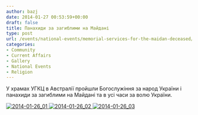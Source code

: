 ```yaml
---
author: bazj
date: 2014-01-27 00:53:59+00:00
draft: false
title: Панахиди за загиблими на Майдані
type: post
url: /events/national-events/memorial-services-for-the-maidan-deceased/
categories:
- Community
- Current Affairs
- Gallery
- National Events
- Religion
---
```


У храмах УГКЦ в Австралії пройшли Богослужіння за народ України і панахиди за загиблими на Майдані та в усі часи за волю України.

[![2014-01-26_01](http://www.ozeukes.com/wp-content/uploads/2014/01/2014-01-26_01.jpg)
](http://www.ozeukes.com/wp-content/uploads/2014/01/2014-01-26_01.jpg)[![2014-01-26_02](http://www.ozeukes.com/wp-content/uploads/2014/01/2014-01-26_02.jpg)
](http://www.ozeukes.com/wp-content/uploads/2014/01/2014-01-26_02.jpg)[![2014-01-26_03](http://www.ozeukes.com/wp-content/uploads/2014/01/2014-01-26_03.jpg)
](http://www.ozeukes.com/wp-content/uploads/2014/01/2014-01-26_03.jpg)
